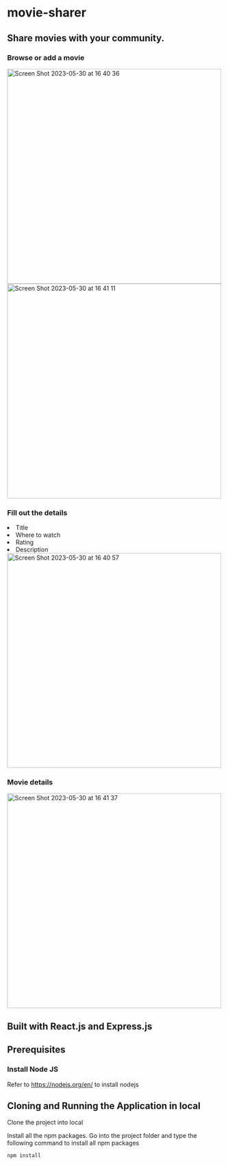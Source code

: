 # movie-sharer
## Share movies with your community.

### Browse or add a movie<br>
<img width="500" alt="Screen Shot 2023-05-30 at 16 40 36" src="https://github.com/samuel-santos91/movie-sharer/assets/107240729/5c33502d-fe1b-4fa8-aa27-6f2d9ac66073"><br>
<img width="500" alt="Screen Shot 2023-05-30 at 16 41 11" src="https://github.com/samuel-santos91/movie-sharer/assets/107240729/b0b3e504-7867-4e32-8b3f-7d39df147ccd">


### Fill out the details<br>
<li>Title</li>
<li>Where to watch</li>
<li>Rating</li>
<li>Description</li>

<img width="500" alt="Screen Shot 2023-05-30 at 16 40 57" src="https://github.com/samuel-santos91/movie-sharer/assets/107240729/9d3afac3-8fa7-4308-a852-40b5f16c4573">


### Movie details<br>
<img width="500" alt="Screen Shot 2023-05-30 at 16 41 37" src="https://github.com/samuel-santos91/movie-sharer/assets/107240729/c03203e2-8c3f-4a4f-b8f4-8f8f262b4323">

  
## Built with React.js and Express.js

## Prerequisites

### Install Node JS
Refer to https://nodejs.org/en/ to install nodejs

## Cloning and Running the Application in local

Clone the project into local

Install all the npm packages. Go into the project folder and type the following command to install all npm packages

```bash
npm install
```

